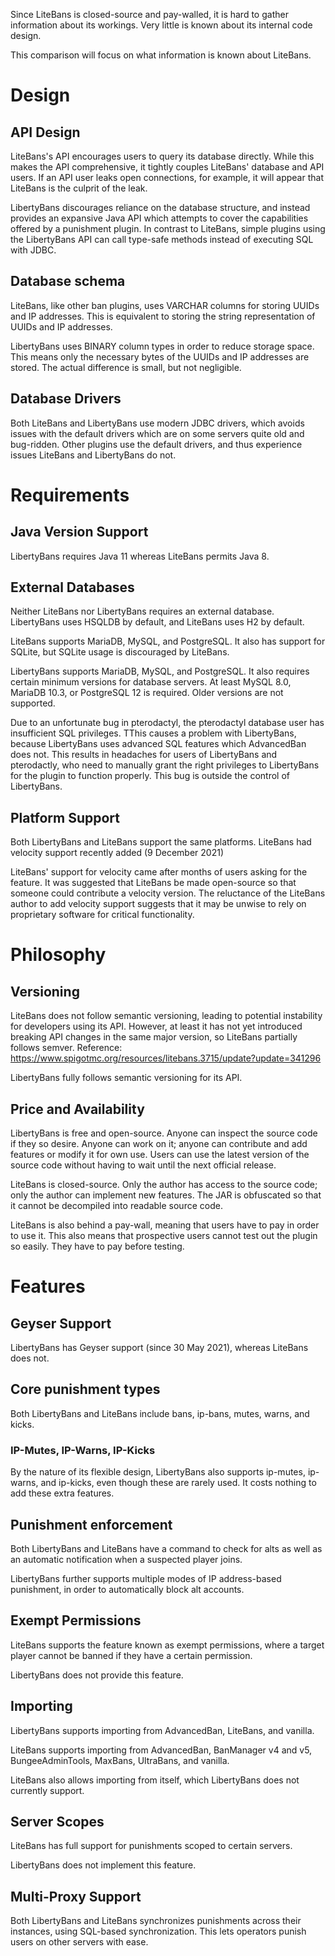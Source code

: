 Since LiteBans is closed-source and pay-walled, it is hard to gather information about its workings. Very little is known about its internal code design.

This comparison will focus on what information is known about LiteBans.

# Design

## API Design

LiteBans's API encourages users to query its database directly. While this makes the API comprehensive, it tightly couples LiteBans' database and API users. If an API user leaks open connections, for example, it will appear that LiteBans is the culprit of the leak.

LibertyBans discourages reliance on the database structure, and instead provides an expansive Java API which attempts to cover the capabilities offered by a punishment plugin. In contrast to LiteBans, simple plugins using the LibertyBans API can call type-safe methods instead of executing SQL with JDBC.

## Database schema

LiteBans, like other ban plugins, uses VARCHAR columns for storing UUIDs and IP addresses. This is equivalent to storing the string representation of UUIDs and IP addresses.

LibertyBans uses BINARY column types in order to reduce storage space. This means only the necessary bytes of the UUIDs and IP addresses are stored. The actual difference is small, but not negligible.

## Database Drivers

Both LiteBans and LibertyBans use modern JDBC drivers, which avoids issues with the default drivers which are on some servers quite old and bug-ridden. Other plugins use the default drivers, and thus experience issues LiteBans and LibertyBans do not.

# Requirements

## Java Version Support

LibertyBans requires Java 11 whereas LiteBans permits Java 8.

## External Databases

Neither LiteBans nor LibertyBans requires an external database. LibertyBans uses HSQLDB by default, and LiteBans uses H2 by default.

LiteBans supports MariaDB, MySQL, and PostgreSQL. It also has support for SQLite, but SQLite usage is discouraged by LiteBans.

LibertyBans supports MariaDB, MySQL, and PostgreSQL. It also requires certain minimum versions for database servers. At least MySQL 8.0, MariaDB 10.3, or PostgreSQL 12 is required. Older versions are not supported.

Due to an unfortunate bug in pterodactyl, the pterodactyl database user has insufficient SQL privileges. TThis causes a problem with LibertyBans, because LibertyBans uses advanced SQL features which AdvancedBan does not. This results in headaches for users of LibertyBans and pterodactly, who need to manually grant the right privileges to LibertyBans for the plugin to function properly. This bug is outside the control of LibertyBans.

## Platform Support

Both LibertyBans and LiteBans support the same platforms. LiteBans had velocity support recently added (9 December 2021)

LiteBans' support for velocity came after months of users asking for the feature. It was suggested that LiteBans be made open-source so that someone could contribute a velocity version. The reluctance of the LiteBans author to add velocity support suggests that it may be unwise to rely on proprietary software for critical functionality.

# Philosophy

## Versioning

LiteBans does not follow semantic versioning, leading to potential instability for developers using its API. However, at least it has not yet introduced breaking API changes in the same major version, so LiteBans partially follows semver. Reference: https://www.spigotmc.org/resources/litebans.3715/update?update=341296

LibertyBans fully follows semantic versioning for its API.

## Price and Availability

LibertyBans is free and open-source. Anyone can inspect the source code if they so desire. Anyone can work on it; anyone can contribute and add features or modify it for own use. Users can use the latest version of the source code without having to wait until the next official release.

LiteBans is closed-source. Only the author has access to the source code; only the author can implement new features. The JAR is obfuscated so that it cannot be decompiled into readable source code.

LiteBans is also behind a pay-wall, meaning that users have to pay in order to use it. This also means that prospective users cannot test out the plugin so easily. They have to pay before testing.

# Features

## Geyser Support

LibertyBans has Geyser support (since 30 May 2021), whereas LiteBans does not.

## Core punishment types

Both LibertyBans and LiteBans include bans, ip-bans, mutes, warns, and kicks.

### IP-Mutes, IP-Warns, IP-Kicks

By the nature of its flexible design, LibertyBans also supports ip-mutes, ip-warns, and ip-kicks, even though these are rarely used. It costs nothing to add these extra features.

## Punishment enforcement

Both LibertyBans and LiteBans have a command to check for alts as well as an automatic notification when a suspected player joins.

LibertyBans further supports multiple modes of IP address-based punishment, in order to automatically block alt accounts.

## Exempt Permissions

LiteBans supports the feature known as exempt permissions, where a target player cannot be banned if they have a certain permission.

LibertyBans does not provide this feature.

## Importing

LibertyBans supports importing from AdvancedBan, LiteBans, and vanilla.

LiteBans supports importing from AdvancedBan, BanManager v4 and v5, BungeeAdminTools, MaxBans, UltraBans, and vanilla.

LiteBans also allows importing from itself, which LibertyBans does not currently support.

## Server Scopes

LiteBans has full support for punishments scoped to certain servers.

LibertyBans does not implement this feature.

## Multi-Proxy Support

Both LibertyBans and LiteBans synchronizes punishments across their instances, using SQL-based synchronization. This lets operators punish users on other servers with ease.



